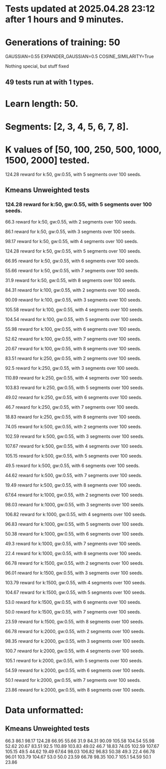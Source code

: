 # Tests updated at 2025.04.28 23:12 after 1 hours and 9 minutes.
# Generations of training: 50
GAUSSIAN=0.55
EXPANDER_GAUSSIAN=0.5
COSINE_SIMILARITY=True

Nothing special, but stuff fixed
## 49 tests run at with 1 types.
# Learn length: 50.
# Segments: [2, 3, 4, 5, 6, 7, 8].
# K values of [50, 100, 250, 500, 1000, 1500, 2000] tested.

124.28 reward for k:50, gw:0.55, with 5 segments over 100 seeds.


## Kmeans Unweighted tests
### 124.28 reward for k:50, gw:0.55, with 5 segments over 100 seeds.

66.3 reward for k:50, gw:0.55, with 2 segments over 100 seeds.

86.1 reward for k:50, gw:0.55, with 3 segments over 100 seeds.

98.17 reward for k:50, gw:0.55, with 4 segments over 100 seeds.

124.28 reward for k:50, gw:0.55, with 5 segments over 100 seeds.

66.95 reward for k:50, gw:0.55, with 6 segments over 100 seeds.

55.66 reward for k:50, gw:0.55, with 7 segments over 100 seeds.

31.9 reward for k:50, gw:0.55, with 8 segments over 100 seeds.

84.31 reward for k:100, gw:0.55, with 2 segments over 100 seeds.

90.09 reward for k:100, gw:0.55, with 3 segments over 100 seeds.

105.58 reward for k:100, gw:0.55, with 4 segments over 100 seeds.

104.54 reward for k:100, gw:0.55, with 5 segments over 100 seeds.

55.98 reward for k:100, gw:0.55, with 6 segments over 100 seeds.

52.62 reward for k:100, gw:0.55, with 7 segments over 100 seeds.

20.67 reward for k:100, gw:0.55, with 8 segments over 100 seeds.

83.51 reward for k:250, gw:0.55, with 2 segments over 100 seeds.

92.5 reward for k:250, gw:0.55, with 3 segments over 100 seeds.

110.89 reward for k:250, gw:0.55, with 4 segments over 100 seeds.

103.83 reward for k:250, gw:0.55, with 5 segments over 100 seeds.

49.02 reward for k:250, gw:0.55, with 6 segments over 100 seeds.

46.7 reward for k:250, gw:0.55, with 7 segments over 100 seeds.

18.83 reward for k:250, gw:0.55, with 8 segments over 100 seeds.

74.05 reward for k:500, gw:0.55, with 2 segments over 100 seeds.

102.59 reward for k:500, gw:0.55, with 3 segments over 100 seeds.

107.67 reward for k:500, gw:0.55, with 4 segments over 100 seeds.

105.15 reward for k:500, gw:0.55, with 5 segments over 100 seeds.

49.5 reward for k:500, gw:0.55, with 6 segments over 100 seeds.

44.62 reward for k:500, gw:0.55, with 7 segments over 100 seeds.

19.49 reward for k:500, gw:0.55, with 8 segments over 100 seeds.

67.64 reward for k:1000, gw:0.55, with 2 segments over 100 seeds.

98.03 reward for k:1000, gw:0.55, with 3 segments over 100 seeds.

106.82 reward for k:1000, gw:0.55, with 4 segments over 100 seeds.

96.83 reward for k:1000, gw:0.55, with 5 segments over 100 seeds.

50.38 reward for k:1000, gw:0.55, with 6 segments over 100 seeds.

49.3 reward for k:1000, gw:0.55, with 7 segments over 100 seeds.

22.4 reward for k:1000, gw:0.55, with 8 segments over 100 seeds.

66.78 reward for k:1500, gw:0.55, with 2 segments over 100 seeds.

96.01 reward for k:1500, gw:0.55, with 3 segments over 100 seeds.

103.79 reward for k:1500, gw:0.55, with 4 segments over 100 seeds.

104.67 reward for k:1500, gw:0.55, with 5 segments over 100 seeds.

53.0 reward for k:1500, gw:0.55, with 6 segments over 100 seeds.

50.0 reward for k:1500, gw:0.55, with 7 segments over 100 seeds.

23.59 reward for k:1500, gw:0.55, with 8 segments over 100 seeds.

66.78 reward for k:2000, gw:0.55, with 2 segments over 100 seeds.

98.35 reward for k:2000, gw:0.55, with 3 segments over 100 seeds.

100.7 reward for k:2000, gw:0.55, with 4 segments over 100 seeds.

105.1 reward for k:2000, gw:0.55, with 5 segments over 100 seeds.

54.59 reward for k:2000, gw:0.55, with 6 segments over 100 seeds.

50.1 reward for k:2000, gw:0.55, with 7 segments over 100 seeds.

23.86 reward for k:2000, gw:0.55, with 8 segments over 100 seeds.


# Data unformatted:



## Kmeans Unweighted tests
66.3
86.1
98.17
124.28
66.95
55.66
31.9
84.31
90.09
105.58
104.54
55.98
52.62
20.67
83.51
92.5
110.89
103.83
49.02
46.7
18.83
74.05
102.59
107.67
105.15
49.5
44.62
19.49
67.64
98.03
106.82
96.83
50.38
49.3
22.4
66.78
96.01
103.79
104.67
53.0
50.0
23.59
66.78
98.35
100.7
105.1
54.59
50.1
23.86
